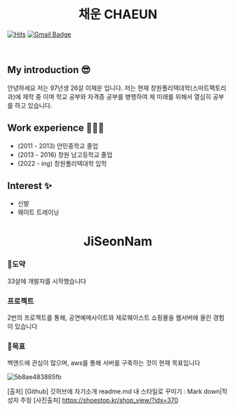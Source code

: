 # <h1 align="center">채운 CHAEUN</h1>


[![Hits](https://hits.seeyoufarm.com/api/count/incr/badge.svg?url=https%3A%2F%2Fgithub.com%2Fbigbaby0317%2Fdlcodnsdlcodns&count_bg=%23C83D66&title_bg=%231B38D5&icon=&icon_color=%23E7E7E7&title=hits&edge_flat=false)](https://hits.seeyoufarm.com)
[![Gmail Badge](https://img.shields.io/badge/Gmail-d14836?style=flat-square&logo=Gmail&logoColor=white&link=mailto:lee05752@gmail.com)](mailto:lee05752@gmail.com)


<br>

## <h2>My introduction 😎</h2> 
안녕하세요 저는 97년생 26살 이채운 입니다. 
저는 현재 창원폴리텍대학(스마트팩토리과)에 재학 중 이며 학교 공부와 자격증 공부를 병행하여
제 미래를 위해서 열심히 공부를 하고 있습니다.



## <h2>Work experience 💁🏽‍♂️</h2>
- (2011 - 2013) 안민중학교 졸업
- (2013 - 2016) 창원 남고등학교 졸업 
- (2022 - ing) 창원폴리텍대학 입학


## <h2>Interest ✨</h2>
- 신발
- 웨이트 트레이닝


<h1 align="center"> JiSeonNam</h1>

<h3>🦢도약</h3>
33살에 개발자를 시작했습니다

<h3>프로젝트</h3>
2번의 프로젝트를 통해, 공연예매사이트와 제로웨이스트 쇼핑몰을 웹서버에 올린 경험이 있습니다

<h3>🤗목표</h3>
백엔드에 관심이 많으며, aws를 통해 서버를 구축하는 것이 현재 목표입니다

![5b8ae483885fb](https://user-images.githubusercontent.com/112446415/191141227-6279bdd5-f6cb-437d-9494-f894429cf441.png)







[출처] [Github] 깃허브에 자기소개 readme.md 내 스타일로 꾸미기 : Mark down|작성자 주힝
[사진출처] https://shoestop.kr/shop_view/?idx=370

